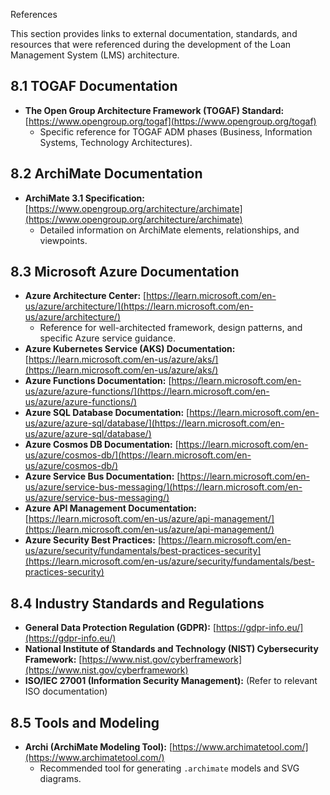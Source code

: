 References

This section provides links to external documentation, standards, and resources that were referenced during the development of the Loan Management System (LMS) architecture.

## 8.1 TOGAF Documentation

* **The Open Group Architecture Framework (TOGAF) Standard:** [https://www.opengroup.org/togaf](https://www.opengroup.org/togaf)
    * Specific reference for TOGAF ADM phases (Business, Information Systems, Technology Architectures).

## 8.2 ArchiMate Documentation

* **ArchiMate 3.1 Specification:** [https://www.opengroup.org/architecture/archimate](https://www.opengroup.org/architecture/archimate)
    * Detailed information on ArchiMate elements, relationships, and viewpoints.

## 8.3 Microsoft Azure Documentation

* **Azure Architecture Center:** [https://learn.microsoft.com/en-us/azure/architecture/](https://learn.microsoft.com/en-us/azure/architecture/)
    * Reference for well-architected framework, design patterns, and specific Azure service guidance.
* **Azure Kubernetes Service (AKS) Documentation:** [https://learn.microsoft.com/en-us/azure/aks/](https://learn.microsoft.com/en-us/azure/aks/)
* **Azure Functions Documentation:** [https://learn.microsoft.com/en-us/azure/azure-functions/](https://learn.microsoft.com/en-us/azure/azure-functions/)
* **Azure SQL Database Documentation:** [https://learn.microsoft.com/en-us/azure/azure-sql/database/](https://learn.microsoft.com/en-us/azure/azure-sql/database/)
* **Azure Cosmos DB Documentation:** [https://learn.microsoft.com/en-us/azure/cosmos-db/](https://learn.microsoft.com/en-us/azure/cosmos-db/)
* **Azure Service Bus Documentation:** [https://learn.microsoft.com/en-us/azure/service-bus-messaging/](https://learn.microsoft.com/en-us/azure/service-bus-messaging/)
* **Azure API Management Documentation:** [https://learn.microsoft.com/en-us/azure/api-management/](https://learn.microsoft.com/en-us/azure/api-management/)
* **Azure Security Best Practices:** [https://learn.microsoft.com/en-us/azure/security/fundamentals/best-practices-security](https://learn.microsoft.com/en-us/azure/security/fundamentals/best-practices-security)

## 8.4 Industry Standards and Regulations

* **General Data Protection Regulation (GDPR):** [https://gdpr-info.eu/](https://gdpr-info.eu/)
* **National Institute of Standards and Technology (NIST) Cybersecurity Framework:** [https://www.nist.gov/cyberframework](https://www.nist.gov/cyberframework)
* **ISO/IEC 27001 (Information Security Management):** (Refer to relevant ISO documentation)

## 8.5 Tools and Modeling

* **Archi (ArchiMate Modeling Tool):** [https://www.archimatetool.com/](https://www.archimatetool.com/)
    * Recommended tool for generating `.archimate` models and SVG diagrams.
